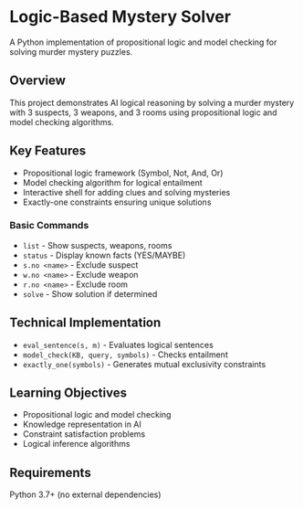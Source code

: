 # Logic-Based Mystery Solver

A Python implementation of propositional logic and model checking for solving murder mystery puzzles.

## Overview

This project demonstrates AI logical reasoning by solving a murder mystery with 3 suspects, 3 weapons, and 3 rooms using propositional logic and model checking algorithms.

## Key Features

- Propositional logic framework (Symbol, Not, And, Or)
- Model checking algorithm for logical entailment
- Interactive shell for adding clues and solving mysteries
- Exactly-one constraints ensuring unique solutions

### Basic Commands

- `list` - Show suspects, weapons, rooms
- `status` - Display known facts (YES/MAYBE)
- `s.no <name>` - Exclude suspect
- `w.no <name>` - Exclude weapon
- `r.no <name>` - Exclude room
- `solve` - Show solution if determined

## Technical Implementation

- `eval_sentence(s, m)` - Evaluates logical sentences
- `model_check(KB, query, symbols)` - Checks entailment
- `exactly_one(symbols)` - Generates mutual exclusivity constraints

## Learning Objectives

- Propositional logic and model checking
- Knowledge representation in AI
- Constraint satisfaction problems
- Logical inference algorithms

## Requirements

Python 3.7+ (no external dependencies)
